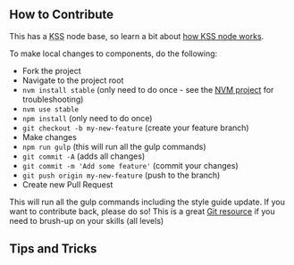 <div><h2>How to Contribute</h2>
<p>This has a <abbr title="Knyle Style Sheets">KSS</abbr> node base, so learn a bit about <a href="https://github.com/kss-node/kss-node/wiki/Quick-Start-Guide" target="_blank">how KSS node works</a>.</p>
<p>To make local changes to components, do the following:</p>
<ul>
<li>Fork the project</li>
<li>Navigate to the project root</li>
<li><code>nvm install stable</code> (only need to do once - see the <a href="https://github.com/creationix/nvm" target="_blank"><abbr title="node version manager">NVM</abbr> project</a> for troubleshooting)</li>
<li><code>nvm use stable</code></li>
<li><code>npm install</code> (only need to do once)</li>
<li><code>git checkout -b my-new-feature</code> (create your feature branch)</li>
<li>Make changes</li>
<li><code>npm run gulp</code> (this will run all the gulp commands)</li>
<li><code>git commit -A</code> (adds all changes)</li>
<li><code>git commit -m 'Add some feature'</code> (commit your changes)</li>
<li><code>git push origin my-new-feature</code> (push to the branch)</li>
<li>Create new Pull Request</li>
</ul>
<p>This will run all the gulp commands including the style guide update. If you want to contribute back, please do so! This is a great <a href="https://www.atlassian.com/git" target="_blank">Git resource</a> if you need to brush-up on your skills (all levels)</p></div>
<div>
<div><h2>Tips and Tricks</h2>
</div>
